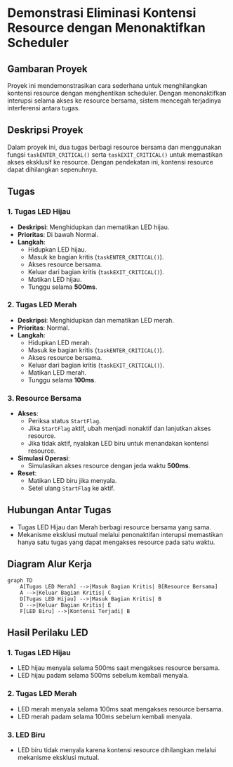 # Demonstrasi Eliminasi Kontensi Resource dengan Menonaktifkan Scheduler

## Gambaran Proyek

Proyek ini mendemonstrasikan cara sederhana untuk menghilangkan kontensi resource dengan menghentikan scheduler. Dengan menonaktifkan interupsi selama akses ke resource bersama, sistem mencegah terjadinya interferensi antara tugas.

## Deskripsi Proyek

Dalam proyek ini, dua tugas berbagi resource bersama dan menggunakan fungsi `taskENTER_CRITICAL()` serta `taskEXIT_CRITICAL()` untuk memastikan akses eksklusif ke resource. Dengan pendekatan ini, kontensi resource dapat dihilangkan sepenuhnya.

## Tugas

### 1. **Tugas LED Hijau**
   - **Deskripsi**: Menghidupkan dan mematikan LED hijau.
   - **Prioritas**: Di bawah Normal.
   - **Langkah**:
     - Hidupkan LED hijau.
     - Masuk ke bagian kritis (`taskENTER_CRITICAL()`).
     - Akses resource bersama.
     - Keluar dari bagian kritis (`taskEXIT_CRITICAL()`).
     - Matikan LED hijau.
     - Tunggu selama **500ms**.

### 2. **Tugas LED Merah**
   - **Deskripsi**: Menghidupkan dan mematikan LED merah.
   - **Prioritas**: Normal.
   - **Langkah**:
     - Hidupkan LED merah.
     - Masuk ke bagian kritis (`taskENTER_CRITICAL()`).
     - Akses resource bersama.
     - Keluar dari bagian kritis (`taskEXIT_CRITICAL()`).
     - Matikan LED merah.
     - Tunggu selama **100ms**.

### 3. **Resource Bersama**
   - **Akses**:
     - Periksa status `StartFlag`.
     - Jika `StartFlag` aktif, ubah menjadi nonaktif dan lanjutkan akses resource.
     - Jika tidak aktif, nyalakan LED biru untuk menandakan kontensi resource.
   - **Simulasi Operasi**:
     - Simulasikan akses resource dengan jeda waktu **500ms**.
   - **Reset**:
     - Matikan LED biru jika menyala.
     - Setel ulang `StartFlag` ke aktif.

## Hubungan Antar Tugas

- Tugas LED Hijau dan Merah berbagi resource bersama yang sama.
- Mekanisme eksklusi mutual melalui penonaktifan interupsi memastikan hanya satu tugas yang dapat mengakses resource pada satu waktu.

## Diagram Alur Kerja

```mermaid
graph TD
    A[Tugas LED Merah] -->|Masuk Bagian Kritis| B[Resource Bersama]
    A -->|Keluar Bagian Kritis| C
    D[Tugas LED Hijau] -->|Masuk Bagian Kritis| B
    D -->|Keluar Bagian Kritis| E
    F[LED Biru] -->|Kontensi Terjadi| B
```

## Hasil Perilaku LED
### 1. **Tugas LED Hijau**
  - LED hijau menyala selama 500ms saat mengakses resource bersama.
  - LED hijau padam selama 500ms sebelum kembali menyala.

### 2. **Tugas LED Merah**
  - LED merah menyala selama 100ms saat mengakses resource bersama.
  - LED merah padam selama 100ms sebelum kembali menyala.
    
### 3. **LED Biru**
  - LED biru tidak menyala karena kontensi resource dihilangkan melalui mekanisme eksklusi mutual.
